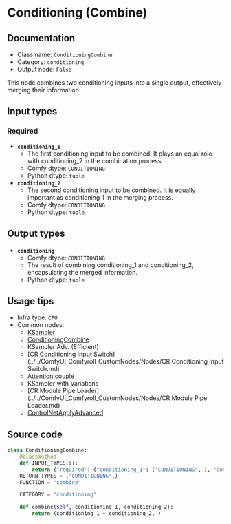 # Conditioning (Combine)
## Documentation
- Class name: `ConditioningCombine`
- Category: `conditioning`
- Output node: `False`

This node combines two conditioning inputs into a single output, effectively merging their information.
## Input types
### Required
- **`conditioning_1`**
    - The first conditioning input to be combined. It plays an equal role with conditioning_2 in the combination process.
    - Comfy dtype: `CONDITIONING`
    - Python dtype: `tuple`
- **`conditioning_2`**
    - The second conditioning input to be combined. It is equally important as conditioning_1 in the merging process.
    - Comfy dtype: `CONDITIONING`
    - Python dtype: `tuple`
## Output types
- **`conditioning`**
    - Comfy dtype: `CONDITIONING`
    - The result of combining conditioning_1 and conditioning_2, encapsulating the merged information.
    - Python dtype: `tuple`
## Usage tips
- Infra type: `CPU`
- Common nodes:
    - [KSampler](../../Comfy/Nodes/KSampler.md)
    - [ConditioningCombine](../../Comfy/Nodes/ConditioningCombine.md)
    - KSampler Adv. (Efficient)
    - [CR Conditioning Input Switch](../../ComfyUI_Comfyroll_CustomNodes/Nodes/CR Conditioning Input Switch.md)
    - Attention couple
    - KSampler with Variations
    - [CR Module Pipe Loader](../../ComfyUI_Comfyroll_CustomNodes/Nodes/CR Module Pipe Loader.md)
    - [ControlNetApplyAdvanced](../../Comfy/Nodes/ControlNetApplyAdvanced.md)



## Source code
```python
class ConditioningCombine:
    @classmethod
    def INPUT_TYPES(s):
        return {"required": {"conditioning_1": ("CONDITIONING", ), "conditioning_2": ("CONDITIONING", )}}
    RETURN_TYPES = ("CONDITIONING",)
    FUNCTION = "combine"

    CATEGORY = "conditioning"

    def combine(self, conditioning_1, conditioning_2):
        return (conditioning_1 + conditioning_2, )

```
